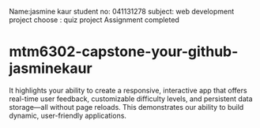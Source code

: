 Name:jasmine kaur
student no: 041131278
subject: web development 
project choose : quiz project
Assignment completed
# mtm6302-capstone-your-github-jasminekaur
It highlights your ability to create a responsive, interactive app that offers real-time user feedback, customizable difficulty levels, and persistent data storage—all without page reloads. This demonstrates our ability to build dynamic, user-friendly applications.
